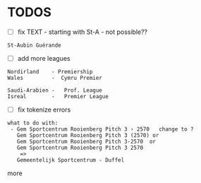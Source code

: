 # TODOS


- [ ]  fix TEXT  - starting with St-A   - not possible??

```
St-Aubin Guérande
```


- [ ] add more leagues

```
Nordirland    - Premiership
Wales         -  Cymru Premier

Saudi-Arabien -   Prof. League
Isreal        -   Premier League
```



- [ ] fix tokenize errors

```
what to do with:
 - Gem Sportcentrum Rooienberg Pitch 3 › 2570   change to ?
   Gem Sportcentrum Rooienberg Pitch 3 (2570) or
   Gem Sportcentrum Rooienberg Pitch 3-2570  or
   Gem Sportcentrum Rooienberg Pitch 3 2570 
    =>
   Gemeentelijk Sportcentrum - Duffel 
```


more

```
```